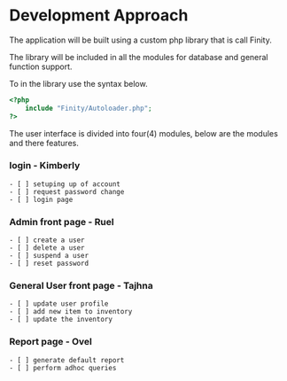 # Development Approach

The application will be built using a custom php library that is call Finity. 

The library will be included in all the modules for database and general function support. 

To in the library use the syntax below.
<!-- language: php -->
```php
<?php
    include "Finity/Autoloader.php";
?>
```
The user interface is divided into four(4) modules, below are the modules and there features. 

### login - Kimberly
    - [ ] setuping up of account 
    - [ ] request password change
    - [ ] login page
    
### Admin front page - Ruel
    - [ ] create a user
    - [ ] delete a user
    - [ ] suspend a user
    - [ ] reset password

### General User front page - Tajhna
    - [ ] update user profile
    - [ ] add new item to inventory
    - [ ] update the inventory

### Report page - Ovel
    - [ ] generate default report
    - [ ] perform adhoc queries


